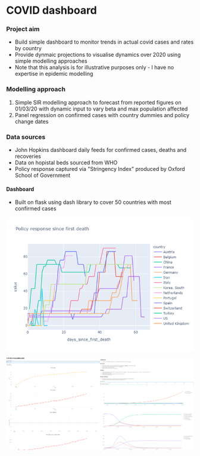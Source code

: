 # COVID dashboard

### Project aim
- Build simple dashboard to monitor trends in actual covid cases and rates by country
- Provide dynmaic projections to visualise dynamics over 2020 using simple modelling approaches
- Note that this analysis is for illustrative purposes only - I have no expertise in epidemic modelling


### Modelling approach
1) Simple SIR modelling approach to forecast from reported figures on 01/03/20 with dynamic input to vary beta and max population affected
2) Panel regression on confirmed cases with country dummies and policy change dates


### Data sources
- John Hopkins dashboard daily feeds for confirmed cases, deaths and recoveries
- Data on hopistal beds sourced from WHO
- Policy response captured via "Stringency Index" produced by Oxford School of Government


#### Dashboard
- Built on flask using dash library to cover 50 countries with most confirmed cases


![](images/policy_response.png)

![](images/dashboard_visual.png)